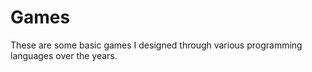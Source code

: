 # Games

These are some basic games I designed through various programming languages over the years.
